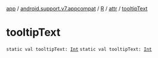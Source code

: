 [app](../../../index.md) / [android.support.v7.appcompat](../../index.md) / [R](../index.md) / [attr](index.md) / [tooltipText](.)

# tooltipText

`static val tooltipText: `[`Int`](https://kotlinlang.org/api/latest/jvm/stdlib/kotlin/-int/index.html)
`static val tooltipText: `[`Int`](https://kotlinlang.org/api/latest/jvm/stdlib/kotlin/-int/index.html)